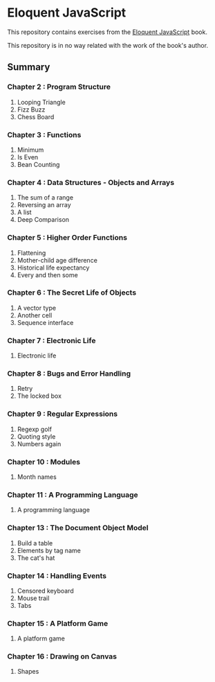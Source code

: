 # Eloquent JavaScript

This repository contains exercises from the [Eloquent JavaScript](http://eloquentjavascript.net/) book.

This repository is in no way related with the work of the book's author.

## Summary

### Chapter 2 : Program Structure

1. Looping Triangle
2. Fizz Buzz
3. Chess Board

### Chapter 3 : Functions

1. Minimum
2. Is Even
3. Bean Counting

### Chapter 4 : Data Structures - Objects and Arrays

1. The sum of a range
2. Reversing an array
3. A list
4. Deep Comparison

### Chapter 5 : Higher Order Functions

1. Flattening
2. Mother-child age difference
3. Historical life expectancy
4. Every and then some

### Chapter 6 : The Secret Life of Objects

1. A vector type
2. Another cell
3. Sequence interface

### Chapter 7 : Electronic Life

1. Electronic life

### Chapter 8 : Bugs and Error Handling

1. Retry
2. The locked box

### Chapter 9 : Regular Expressions

1. Regexp golf
2. Quoting style
3. Numbers again

### Chapter 10 : Modules

1. Month names

### Chapter 11 : A Programming Language

1. A programming language

### Chapter 13 : The Document Object Model

1. Build a table
2. Elements by tag name
3. The cat's hat

### Chapter 14 : Handling Events

1. Censored keyboard
2. Mouse trail
3. Tabs

### Chapter 15 : A Platform Game

1. A platform game

### Chapter 16 : Drawing on Canvas

1. Shapes
